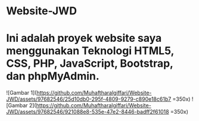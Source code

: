 # Website-JWD
# Ini adalah proyek website saya menggunakan Teknologi HTML5, CSS, PHP, JavaScript, Bootstrap, dan phpMyAdmin.
![Gambar 1](https://github.com/Muhaftharalgiffari/Website-JWD/assets/97682546/25d10db0-295f-4809-9279-c890e18c61b7 =350x)
![Gambar 2](https://github.com/Muhaftharalgiffari/Website-JWD/assets/97682546/921088e8-535e-47e2-8446-badff2f61018 =350x)

